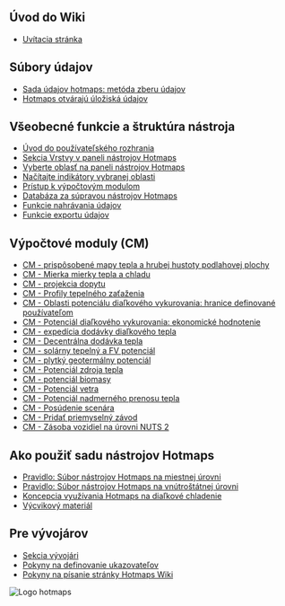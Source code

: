 <h2>Úvod do Wiki</h2><ul><li> <a href="Home">Uvítacia stránka</a></li></ul><h2> Súbory údajov</h2><ul><li> <a href="Hotmaps-data-set-method-of-data-collection">Sada údajov hotmaps: metóda zberu údajov</a></li><li> <a href="Hotmaps-open-data-repositories">Hotmaps otvárajú úložiská údajov</a></li></ul><h2> Všeobecné funkcie a štruktúra nástroja</h2><ul><li> <a href="Introduction-to-user-interface">Úvod do používateľského rozhrania</a></li><li> <a href="Layers-section-in-the-Hotmaps-toolbox">Sekcia Vrstvy v paneli nástrojov Hotmaps</a></li><li> <a href="Select-a-region-in-the-Hotmaps-toolbox">Vyberte oblasť na paneli nástrojov Hotmaps</a></li><li> <a href="Retrieve-indicators-of-a-selected-area">Načítajte indikátory vybranej oblasti</a></li><li> <a href="Access-to-calculation-modules">Prístup k výpočtovým modulom</a></li><li> <a href="Database-behind-the-Hotmaps-toolbox">Databáza za súpravou nástrojov Hotmaps</a></li><li> <a href="Data-upload-functionalities">Funkcie nahrávania údajov</a></li><li> <a href="Data-export-functionalities">Funkcie exportu údajov</a></li></ul><h2> Výpočtové moduly (CM)</h2><ul><li> <a href="CM-Customized-heat-and-floor-area-density-maps">CM - prispôsobené mapy tepla a hrubej hustoty podlahovej plochy</a></li><li> <a href="CM-Scale-heat-and-cool-density-maps">CM - Mierka mierky tepla a chladu</a></li><li> <a href="CM-Demand-projection">CM - projekcia dopytu</a></li><li> <a href="CM-Heat-load-profiles">CM - Profily tepelného zaťaženia</a></li><li> <a href="CM-District-heating-potential-areas-user-defined-thresholds">CM - Oblasti potenciálu diaľkového vykurovania: hranice definované používateľom</a></li><li> <a href="CM-District-heating-potential-economic-assessment">CM - Potenciál diaľkového vykurovania: ekonomické hodnotenie</a></li><li> <a href="CM-District-heating-supply-dispatch">CM - expedícia dodávky diaľkového tepla</a></li><li> <a href="CM-Decentral-heating-supply">CM - Decentrálna dodávka tepla</a></li><li> <a href="CM-Solar-thermal-and-PV-potential">CM - solárny tepelný a FV potenciál</a></li><li> <a href="CM-Shallow-geothermal-potential">CM - plytký geotermálny potenciál</a></li><li> <a href="CM-Heat-source-potential">CM - Potenciál zdroja tepla</a></li><li> <a href="CM-Biomass-potential">CM - potenciál biomasy</a></li><li> <a href="CM-Wind-potential">CM - Potenciál vetra</a></li><li> <a href="CM-Excess-heat-transport-potential">CM - Potenciál nadmerného prenosu tepla</a></li><li> <a href="CM-Scenario-assessment">CM - Posúdenie scenára</a></li><li> <a href="CM-Add-industry-plant">CM - Pridať priemyselný závod</a></li><li> <a href="CM-Vehicle-stock-at-NUTS-2-level">CM - Zásoba vozidiel na úrovni NUTS 2</a></li></ul><h2> Ako použiť sadu nástrojov Hotmaps</h2><ul><li> <a href="guide-local-and-municipal-levels">Pravidlo: Súbor nástrojov Hotmaps na miestnej úrovni</a></li><li> <a href="guide-national-level-comprehensive-assessment-eed">Pravidlo: Súbor nástrojov Hotmaps na vnútroštátnej úrovni</a></li><li> <a href="District-Cooling">Koncepcia využívania Hotmaps na diaľkové chladenie</a></li><li> <a href="training-material">Výcvikový materiál</a></li></ul><h2> Pre vývojárov</h2><ul><li> <a href="Developers">Sekcia vývojári</a></li><li> <a href="Guidelines-for-defining-indicators">Pokyny na definovanie ukazovateľov</a></li><li> <a href="Guidelines-for-writing-a-Hotmaps-Wiki-page">Pokyny na písanie stránky Hotmaps Wiki</a></li></ul><img alt="Logo hotmaps" src="https://www.hotmaps-project.eu/wp-content/uploads/2017/02/logo.svg"/>